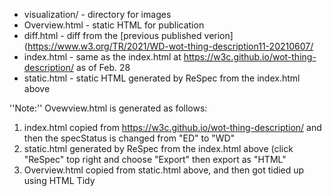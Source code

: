 * visualization/ - directory for images
* Overview.html - static HTML for publication
* diff.html - diff from the [previous published verion](https://www.w3.org/TR/2021/WD-wot-thing-description11-20210607/
* index.html - same as the index.html at https://w3c.github.io/wot-thing-description/ as of Feb. 28
* static.html - static HTML generated by ReSpec from the index.html above

''Note:'' Ovewview.html is generated as follows:
1. index.html copied from https://w3c.github.io/wot-thing-description/ and then the specStatus is changed from "ED" to "WD"
2. static.html generated by ReSpec from the index.html above (click "ReSpec" top right and choose "Export" then export as "HTML"
3. Overview.html copied from static.html above, and then got tidied up using HTML Tidy

